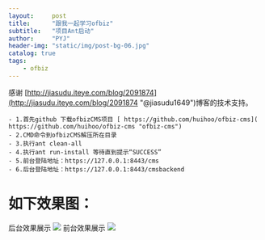```yaml
---
layout:     post
title:      "跟我一起学习ofbiz"
subtitle:   "项目Ant启动"
author:     "PYJ"
header-img: "static/img/post-bg-06.jpg"
catalog: true
tags:
    - ofbiz
---
```


感谢  [http://jiasudu.iteye.com/blog/2091874](http://jiasudu.iteye.com/blog/2091874 "@jiasudu1649")博客的技术支持。


    - 1.首先github 下载ofbizCMS项目 [ https://github.com/huihoo/ofbiz-cms]( https://github.com/huihoo/ofbiz-cms "ofbiz-cms") 
    - 2.CMD命令到ofbizCMS解压所在目录
    - 3.执行ant clean-all
    - 4.执行ant run-install 等待直到提示“SUCCESS”
    - 5.前台登陆地址：https://127.0.0.1:8443/cms
    - 6.后台登陆地址：https://127.0.0.1:8443/cmsbackend
    
# 如下效果图： #
后台效果展示
![](http://ww1.sinaimg.cn/large/71be7325ly1fd34q94ahsj211y0lz0uk)
前台效果展示
![](http://ww1.sinaimg.cn/large/71be7325ly1fd34qle3ehj211y0utn6j)

